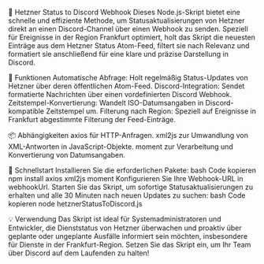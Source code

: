 🚀 Hetzner Status to Discord Webhook
Dieses Node.js-Skript bietet eine schnelle und effiziente Methode, um Statusaktualisierungen von Hetzner direkt an einen Discord-Channel über einen Webhook zu senden. Speziell für Ereignisse in der Region Frankfurt optimiert, holt das Skript die neuesten Einträge aus dem Hetzner Status Atom-Feed, filtert sie nach Relevanz und formatiert sie anschließend für eine klare und präzise Darstellung in Discord.

🔧 Funktionen
Automatische Abfrage: Holt regelmäßig Status-Updates von Hetzner über deren öffentlichen Atom-Feed.
Discord-Integration: Sendet formatierte Nachrichten über einen vordefinierten Discord Webhook.
Zeitstempel-Konvertierung: Wandelt ISO-Datumsangaben in Discord-kompatible Zeitstempel um.
Filterung nach Region: Speziell auf Ereignisse in Frankfurt abgestimmte Filterung der Feed-Einträge.

📦 Abhängigkeiten
axios für HTTP-Anfragen.
xml2js zur Umwandlung von XML-Antworten in JavaScript-Objekte.
moment zur Verarbeitung und Konvertierung von Datumsangaben.

🚀 Schnellstart
Installieren Sie die erforderlichen Pakete:
bash
Code kopieren
npm install axios xml2js moment
Konfigurieren Sie Ihre Webhook-URL in webhookUrl.
Starten Sie das Skript, um sofortige Statusaktualisierungen zu erhalten und alle 30 Minuten nach neuen Updates zu suchen:
bash
Code kopieren
node hetznerStatusToDiscord.js

💡 Verwendung
Das Skript ist ideal für Systemadministratoren und Entwickler, die Dienststatus von Hetzner überwachen und proaktiv über geplante oder ungeplante Ausfälle informiert sein möchten, insbesondere für Dienste in der Frankfurt-Region. Setzen Sie das Skript ein, um Ihr Team über Discord auf dem Laufenden zu halten!

